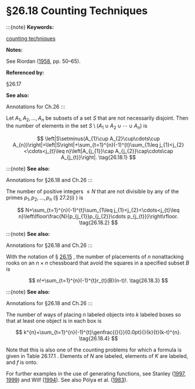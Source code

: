 # §26.18 Counting Techniques

:::{note}
**Keywords:**

[counting techniques](http://dlmf.nist.gov/search/search?q=counting%20techniques)

**Notes:**

See Riordan ([1958](./bib/R.html#bib1954 "An Introduction to Combinatorial Analysis"), pp. 50–65).

**Referenced by:**

§26.17

**See also:**

Annotations for Ch.26
:::

Let $A_{1},A_{2},\ldots,A_{n}$ be subsets of a set $S$ that are not necessarily disjoint. Then the number of elements in the set $S\setminus(A_{1}\cup A_{2}\cup\cdots\cup A_{n})$ is


<a id="E1"></a>
$$
\left|S\setminus(A_{1}\cup A_{2}\cup\cdots\cup A_{n})\right|=\left|S\right|+\sum_{t=1}^{n}(-1)^{t}\sum_{1\leq j_{1}<j_{2}<\cdots<j_{t}\leq n}\left|A_{j_{1}}\cap A_{j_{2}}\cap\cdots\cap A_{j_{t}}\right|. \tag{26.18.1}
$$

:::{note}
**See also:**

Annotations for §26.18 and Ch.26
:::

The number of positive integers $\leq N$ that are not divisible by any of the primes $p_{1},p_{2},\ldots,p_{n}$ (§ 27.2(i) ) is


<a id="E2"></a>
$$
N+\sum_{t=1}^{n}(-1)^{t}\sum_{1\leq j_{1}<j_{2}<\cdots<j_{t}\leq n}\left\lfloor\frac{N}{p_{j_{1}}p_{j_{2}}\cdots p_{j_{t}}}\right\rfloor. \tag{26.18.2}
$$

:::{note}
**See also:**

Annotations for §26.18 and Ch.26
:::

With the notation of § [26.15](./26.15.md "§26.15 Permutations: Matrix Notation ‣ Properties ‣ Chapter 26 Combinatorial Analysis") , the number of placements of $n$ nonattacking rooks on an $n\times n$ chessboard that avoid the squares in a specified subset $B$ is


<a id="E3"></a>
$$
n!+\sum_{t=1}^{n}(-1)^{t}r_{t}(B)(n-t)!. \tag{26.18.3}
$$

:::{note}
**See also:**

Annotations for §26.18 and Ch.26
:::

The number of ways of placing $n$ labeled objects into $k$ labeled boxes so that at least one object is in each box is


<a id="E4"></a>
$$
k^{n}+\sum_{t=1}^{n}(-1)^{t}\genfrac{(}{)}{0.0pt}{}{k}{t}(k-t)^{n}. \tag{26.18.4}
$$

Note that this is also one of the counting problems for which a formula is given in Table 26.17.1 . Elements of $N$ are labeled, elements of $K$ are labeled, and $f$ is onto.

For further examples in the use of generating functions, see Stanley ([1997](./bib/S.html#bib2157 "Enumerative Combinatorics. Vol. 1"), [1999](./bib/S.html#bib2158 "Enumerative Combinatorics. Vol. 2")) and Wilf ([1994](./bib/W.html#bib2410 "generatingfunctionology")). See also Pólya et al. ([1983](./bib/P.html#bib1891 "Notes on Introductory Combinatorics")).
